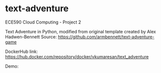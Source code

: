 # text-adventure
ECE590 Cloud Computing - Project 2

Text Adventure in Python, modified from original template created by Alex Hadwen-Bennett
Source: https://github.com/armbennett/text-adventure-game

DockerHub link: https://hub.docker.com/repository/docker/vkumaresan/text_adventure

Demo:
